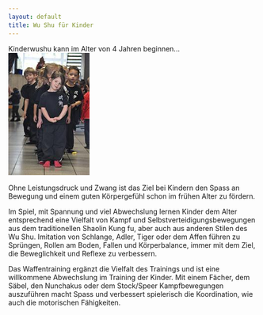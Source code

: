 ```yaml
---
layout: default
title: Wu Shu für Kinder
---
```


Kinderwushu kann im Alter von 4 Jahren beginnen...
<img class="ifloat-right" src="/images/kinder.jpg" alt="Wu Shu Kids">

Ohne Leistungsdruck und Zwang ist das Ziel bei Kindern den Spass an Bewegung und einem guten Körpergefühl schon im frühen Alter zu fördern.

Im Spiel, mit Spannung und viel Abwechslung lernen Kinder dem Alter entsprechend eine Vielfalt von Kampf und Selbstverteidigungsbewegungen aus dem traditionellen Shaolin Kung fu, aber auch aus anderen Stilen des Wu Shu. Imitation von Schlange, Adler, Tiger oder dem Affen führen zu Sprüngen, Rollen am Boden, Fallen und Körperbalance, immer mit dem Ziel, die Beweglichkeit und Reflexe zu verbessern.

Das Waffentraining ergänzt die Vielfalt des Trainings und ist eine willkommene Abwechslung im Training der Kinder.
Mit einem Fächer, dem Säbel, den Nunchakus oder dem Stock/Speer Kampfbewegungen auszuführen macht Spass und verbessert spielerisch die Koordination, wie auch die motorischen Fähigkeiten.